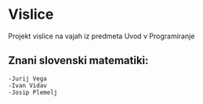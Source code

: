 # Vislice
Projekt vislice na vajah iz predmeta Uvod v Programiranje

## Znani slovenski matematiki:
    -Jurij Vega
    -Ivan Vidav
    -Josip Plemelj